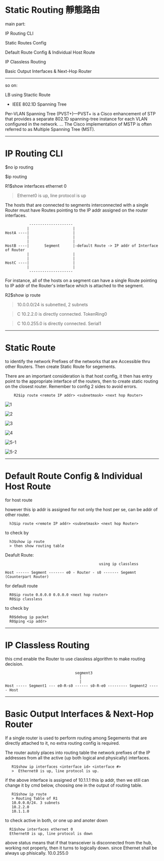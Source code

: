 # Static Routing 靜態路由

main part:

IP Routing CLI 

Static Routes Config 

Default Route Config & Individual Host Route 

IP Classless Routing 

Basic Output Interfaces & Next-Hop Router 

-----------------------------------------------------------------------

so on: 

LB using Stactic Route 

* IEEE 802.1D Spanning Tree 

Per-VLAN Spanning Tree (PVST+)—PVST+ is a Cisco enhancement of STP that provides a separate 802.1D spanning-tree instance for each VLAN configured in the network. ... The Cisco implementation of MSTP is often referred to as Multiple Spanning Tree (MST).

-----------------------------------------------------------------------
# IP Routing CLI

$no ip routing

$ip routing

R1$show interfaces ethernet 0

> Ethernet0 is up, line protocol is up

The hosts that are connected to segments interconnected with a single Router must have Routes pointing to the IP addr assigned on the router interfaces.


               --------------------
              |                    |
    HostA ----|                    |
              |                    |
              |                    |
    HostB ----|       Segment      |-default Route -> IP addr of Interface of Router
              |                    |
              |                    |
    HostC ----|                    |
              |                    |
               --------------------


For instance, all of the hosts on a segment can have a single Route pointing to IP addr of the Router's interface which is attached to the segment.

R2$show ip route

> 10.0.0.0/24 is subnetted, 2 subnets

> C 10.2.2.0 is directly connected. TokenRing0

> C 10.0.255.0 is directly connected. Serial1

-----------------------------------------------------------------------
# Static Route

to identify the network Prefixes of the networks that are Accessible thru other Routers. Then create Static Route for segements.

There are an important consideration is that host config, it then has entry point to the appropriate interface of the routers, then to create static routing on the closest router. Remember to config 2 sides to avoid errors.

        R2$ip route <remote IP addr> <subnetmask> <next hop Router>
        
![1](https://scontent.ftpe8-2.fna.fbcdn.net/v/t1.0-9/95329352_4252055654808210_8847947893244428288_o.jpg?_nc_cat=103&_nc_sid=110474&_nc_ohc=x2YO4D6IHQEAX9EVNE9&_nc_ht=scontent.ftpe8-2.fna&oh=ae1aa732db78f5734c0486db6eee4f56&oe=5ED383DB)

![2](https://scontent.ftpe8-3.fna.fbcdn.net/v/t1.0-9/95603496_4252055648141544_7257275771276754944_n.jpg?_nc_cat=106&_nc_sid=110474&_nc_ohc=EDmHEDonsFUAX8yi0Hy&_nc_ht=scontent.ftpe8-3.fna&oh=66a9de50df41775f605e5694d157a2ed&oe=5ED34C8A)

![3](https://scontent.ftpe8-4.fna.fbcdn.net/v/t1.0-9/95592029_4252055751474867_3523580062852972544_n.jpg?_nc_cat=110&_nc_sid=110474&_nc_ohc=u_j36mgMAfcAX_IBeRv&_nc_ht=scontent.ftpe8-4.fna&oh=130d771ebb775f29103233031860d8f1&oe=5ED22312)

![4](https://scontent.ftpe8-2.fna.fbcdn.net/v/t1.0-9/95140085_4252055638141545_1447246830193606656_n.jpg?_nc_cat=100&_nc_sid=110474&_nc_ohc=CT0wgQ79NvAAX-PZARo&_nc_ht=scontent.ftpe8-2.fna&oh=5e4835819bf964a3c5d90dbf77694d50&oe=5ED4E763)

![5-1](https://scontent.ftpe8-1.fna.fbcdn.net/v/t1.0-9/95234947_4252055631474879_6953632977997791232_n.jpg?_nc_cat=105&_nc_sid=110474&_nc_ohc=NSkNQ-q60UQAX9-n8ep&_nc_ht=scontent.ftpe8-1.fna&oh=1e8e44b8f1454fe1226be07e0fd2cfcb&oe=5ED48C32)

![5-2](https://scontent.ftpe8-4.fna.fbcdn.net/v/t1.0-9/96142849_4252055728141536_9060304541081141248_o.png?_nc_cat=102&_nc_sid=110474&_nc_ohc=s6kMG_jBmDQAX9aaqlq&_nc_ht=scontent.ftpe8-4.fna&oh=dad2963ef17a2ea2d4e20f8119b5399b&oe=5ED4BAE3)

-----------------------------------------------------------------------
# Default Route Config & Individual Host Route

for host route

however this ip addr is assigned for not only the host per se, can be addr of other router.

      h3$ip route <remote IP addr> <subnetmask> <next hop Router>

to check by

      h3$show ip route
      > then show routing table
      
      
Deafult Route:

                                               using ip classless
 
    Host ------ Segment ------- e0 - Router - s0 ------- Segemnt (Counterpart Router) 
       
 
 

      
for default route

      R0$ip route 0.0.0.0 0.0.0.0 <next hop router>
      R0$ip classless
 

to check by

      R0$debug ip packet
      R0$ping <ip addr>

-----------------------------------------------------------------------
# IP Classless Routing 

this cmd enable the Router to use classless algorithm to make routing decision.

          
                                    segment3
                                      |
                                      |
    Host ----- Segment1 --- e0-R-s0 ------ s0-R-e0 --------- Segment2 ----- Host

-----------------------------------------------------------------------
# Basic Output Interfaces & Next-Hop Router 

If a single router is used to perform routing among Segements that are directly attached to it, no extra routing config is required.

The router autoly places into routing table the network prefixes of the IP addresses from all the active (up both logical and physically) interfaces. 

       R1$show ip interfaces <interface id> <interface #> 
       >  Ethernet0 is up, line protocol is up.
       
if the above interface is assigned of 10.1.1.1 this ip addr, then we still can change it by cmd below, choosing one in the output of routing table.

       R1$show ip route
       > Routing Table of R1
       10.0.0.0/24. 3 subnets
       10.2.2.0
       10.1.1.0
       
to check active in both, or one up and anoter down

      R1$show interfaces ethernet 0
      Ethernet0 is up, line protocol is down
      
above status means that if that transceiver is disconnected from the hub, working not properly, then it turns to logically down. since Ethernet shall be always up phisically.
       10.0.255.0
